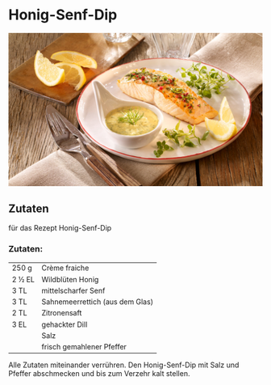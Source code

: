 # Honig-Senf-Dip

![](../_bilder/2022-01-02-18-37-29-image.png)

## Zutaten

für das Rezept Honig-Senf-Dip

### Zutaten:

|        |                                 |
| ------ | ------------------------------- |
| 250 g  | Crème fraiche                   |
| 2 ½ EL | Wildblüten Honig                |
| 3 TL   | mittelscharfer Senf             |
| 3 TL   | Sahnemeerrettich (aus dem Glas) |
| 2 TL   | Zitronensaft                    |
| 3 EL   | gehackter Dill                  |
|        | Salz                            |
|        | frisch gemahlener Pfeffer       |

Alle Zutaten miteinander verrühren. Den Honig-Senf-Dip mit Salz und Pfeffer abschmecken und bis zum Verzehr kalt stellen.
